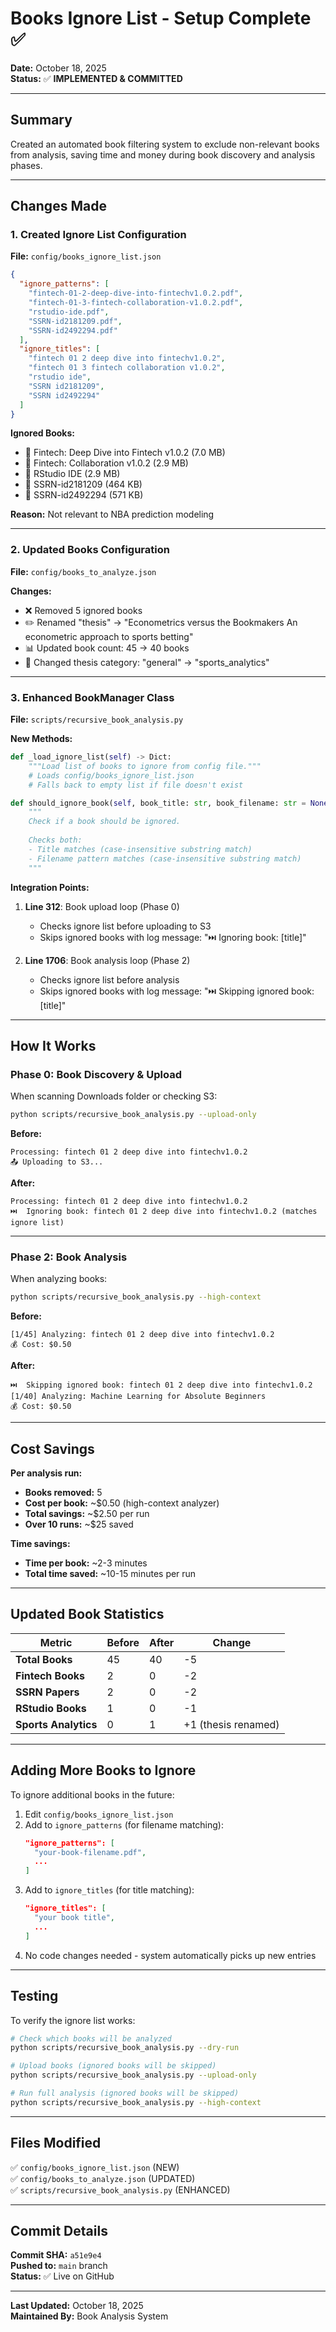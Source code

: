 # Books Ignore List - Setup Complete ✅

**Date:** October 18, 2025  
**Status:** ✅ **IMPLEMENTED & COMMITTED**

---

## Summary

Created an automated book filtering system to exclude non-relevant books from analysis, saving time and money during book discovery and analysis phases.

---

## Changes Made

### 1. Created Ignore List Configuration

**File:** `config/books_ignore_list.json`

```json
{
  "ignore_patterns": [
    "fintech-01-2-deep-dive-into-fintechv1.0.2.pdf",
    "fintech-01-3-fintech-collaboration-v1.0.2.pdf",
    "rstudio-ide.pdf",
    "SSRN-id2181209.pdf",
    "SSRN-id2492294.pdf"
  ],
  "ignore_titles": [
    "fintech 01 2 deep dive into fintechv1.0.2",
    "fintech 01 3 fintech collaboration v1.0.2",
    "rstudio ide",
    "SSRN id2181209",
    "SSRN id2492294"
  ]
}
```

**Ignored Books:**
- 🚫 Fintech: Deep Dive into Fintech v1.0.2 (7.0 MB)
- 🚫 Fintech: Collaboration v1.0.2 (2.9 MB)
- 🚫 RStudio IDE (2.9 MB)
- 🚫 SSRN-id2181209 (464 KB)
- 🚫 SSRN-id2492294 (571 KB)

**Reason:** Not relevant to NBA prediction modeling

---

### 2. Updated Books Configuration

**File:** `config/books_to_analyze.json`

**Changes:**
- ❌ Removed 5 ignored books
- ✏️ Renamed "thesis" → "Econometrics versus the Bookmakers An econometric approach to sports betting"
- 📊 Updated book count: 45 → 40 books
- 🏀 Changed thesis category: "general" → "sports_analytics"

---

### 3. Enhanced BookManager Class

**File:** `scripts/recursive_book_analysis.py`

**New Methods:**

```python
def _load_ignore_list(self) -> Dict:
    """Load list of books to ignore from config file."""
    # Loads config/books_ignore_list.json
    # Falls back to empty list if file doesn't exist

def should_ignore_book(self, book_title: str, book_filename: str = None) -> bool:
    """
    Check if a book should be ignored.
    
    Checks both:
    - Title matches (case-insensitive substring match)
    - Filename pattern matches (case-insensitive substring match)
    """
```

**Integration Points:**

1. **Line 312**: Book upload loop (Phase 0)
   - Checks ignore list before uploading to S3
   - Skips ignored books with log message: "⏭️  Ignoring book: [title]"

2. **Line 1706**: Book analysis loop (Phase 2)
   - Checks ignore list before analysis
   - Skips ignored books with log message: "⏭️  Skipping ignored book: [title]"

---

## How It Works

### Phase 0: Book Discovery & Upload

When scanning Downloads folder or checking S3:

```bash
python scripts/recursive_book_analysis.py --upload-only
```

**Before:**
```
Processing: fintech 01 2 deep dive into fintechv1.0.2
📤 Uploading to S3...
```

**After:**
```
Processing: fintech 01 2 deep dive into fintechv1.0.2
⏭️  Ignoring book: fintech 01 2 deep dive into fintechv1.0.2 (matches ignore list)
```

---

### Phase 2: Book Analysis

When analyzing books:

```bash
python scripts/recursive_book_analysis.py --high-context
```

**Before:**
```
[1/45] Analyzing: fintech 01 2 deep dive into fintechv1.0.2
💰 Cost: $0.50
```

**After:**
```
⏭️  Skipping ignored book: fintech 01 2 deep dive into fintechv1.0.2
[1/40] Analyzing: Machine Learning for Absolute Beginners
💰 Cost: $0.50
```

---

## Cost Savings

**Per analysis run:**
- **Books removed:** 5
- **Cost per book:** ~$0.50 (high-context analyzer)
- **Total savings:** ~$2.50 per run
- **Over 10 runs:** ~$25 saved

**Time savings:**
- **Time per book:** ~2-3 minutes
- **Total time saved:** ~10-15 minutes per run

---

## Updated Book Statistics

| Metric | Before | After | Change |
|--------|--------|-------|--------|
| **Total Books** | 45 | 40 | -5 |
| **Fintech Books** | 2 | 0 | -2 |
| **SSRN Papers** | 2 | 0 | -2 |
| **RStudio Books** | 1 | 0 | -1 |
| **Sports Analytics** | 0 | 1 | +1 (thesis renamed) |

---

## Adding More Books to Ignore

To ignore additional books in the future:

1. Edit `config/books_ignore_list.json`
2. Add to `ignore_patterns` (for filename matching):
   ```json
   "ignore_patterns": [
     "your-book-filename.pdf",
     ...
   ]
   ```
3. Add to `ignore_titles` (for title matching):
   ```json
   "ignore_titles": [
     "your book title",
     ...
   ]
   ```
4. No code changes needed - system automatically picks up new entries

---

## Testing

To verify the ignore list works:

```bash
# Check which books will be analyzed
python scripts/recursive_book_analysis.py --dry-run

# Upload books (ignored books will be skipped)
python scripts/recursive_book_analysis.py --upload-only

# Run full analysis (ignored books will be skipped)
python scripts/recursive_book_analysis.py --high-context
```

---

## Files Modified

✅ `config/books_ignore_list.json` (NEW)  
✅ `config/books_to_analyze.json` (UPDATED)  
✅ `scripts/recursive_book_analysis.py` (ENHANCED)  

---

## Commit Details

**Commit SHA:** `a51e9e4`  
**Pushed to:** `main` branch  
**Status:** ✅ Live on GitHub

---

**Last Updated:** October 18, 2025  
**Maintained By:** Book Analysis System

